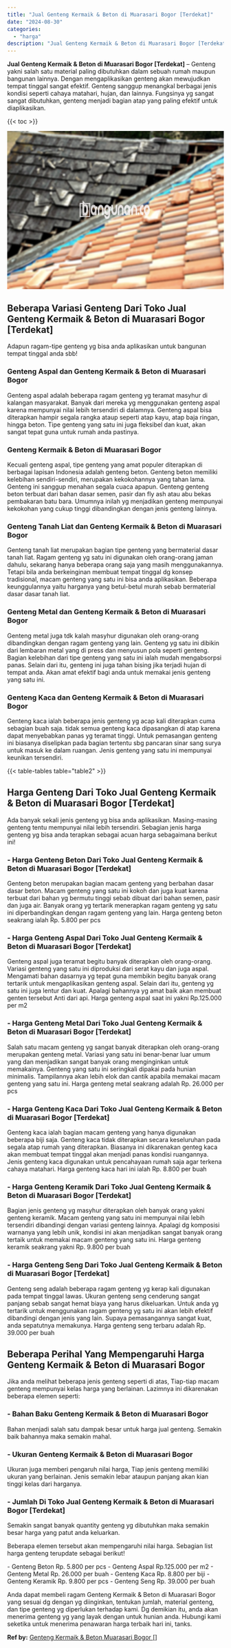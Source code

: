 ```yaml
---
title: "Jual Genteng Kermaik & Beton di Muarasari Bogor [Terdekat]"
date: "2024-08-30"
categories: 
  - "harga"
description: "Jual Genteng Kermaik & Beton di Muarasari Bogor [Terdekat]. Anda dapat membeli ragam Genteng Kermaik & Beton di Muarasari Bogor yang sesuai dg dengan yg diin..."
---
```


**Jual Genteng Kermaik & Beton di Muarasari Bogor \[Terdekat\]** – Genteng yakni salah satu material paling dibutuhkan dalam sebuah rumah maupun bangunan lainnya. Dengan mengaplikasikan genteng akan mewujudkan tempat tinggal sangat efektif. Genteng sanggup menangkal berbagai jenis kondisi seperti cahaya matahari, hujan, dan lainnya. Fungsinya yg sangat sangat dibutuhkan, genteng menjadi bagian atap yang paling efektif untuk diaplikasikan.

{{< toc >}}

![Jual Genteng Kermaik & Beton di Muarasari Bogor [Terdekat]](/images/genteng-minimalis-murah26.png)

## Beberapa Variasi Genteng Dari Toko Jual Genteng Kermaik & Beton di Muarasari Bogor \[Terdekat\]

Adapun ragam-tipe genteng yg bisa anda aplikasikan untuk bangunan tempat tinggal anda sbb!

### Genteng Aspal dan Genteng Kermaik & Beton di Muarasari Bogor

Genteng aspal adalah beberapa ragam genteng yg teramat masyhur di kalangan masyarakat. Banyak dari mereka yg menggunakan genteng aspal karena mempunyai nilai lebih tersendiri di dalamnya. Genteng aspal bisa diterapkan hampir segala rangka ataup seperti atap kayu, atap baja ringan, hingga beton. Tipe genteng yang satu ini juga fleksibel dan kuat, akan sangat tepat guna untuk rumah anda pastinya.

### Genteng Kermaik & Beton di Muarasari Bogor

Kecuali genteng aspal, tipe genteng yang amat populer diterapkan di berbagai lapisan Indonesia adalah genteng beton. Genteng beton memiliki kelebihan sendiri-sendiri, merupakan kekokohannya yang tahan lama. Genteng ini sanggup menahan segala cuaca apapun. Genteng genteng beton terbuat dari bahan dasar semen, pasir dan fly ash atau abu bekas pembakaran batu bara. Umumnya inilah yg menjadikan genteng mempunyai kekokohan yang cukup tinggi dibandingkan dengan jenis genteng lainnya.

### Genteng Tanah Liat dan Genteng Kermaik & Beton di Muarasari Bogor

Genteng tanah liat merupakan bagian tipe genteng yang bermaterial dasar tanah liat. Ragam genteng yg satu ini digunakan oleh orang-orang jaman dahulu, sekarang hanya beberapa orang saja yang masih menggunakannya. Tetapi bila anda berkeinginan membuat tempat tinggal dg konsep tradisional, macam genteng yang satu ini bisa anda aplikasikan. Beberapa keunggulannya yaitu harganya yang betul-betul murah sebab bermaterial dasar dasar tanah liat.

### Genteng Metal dan Genteng Kermaik & Beton di Muarasari Bogor

Genteng metal juga tdk kalah masyhur digunakan oleh orang-orang dibandingkan dengan ragam genteng yang lain. Genteng yg satu ini dibikin dari lembaran metal yang di press dan menyusun pola seperti genteng. Bagian kelebihan dari tipe genteng yang satu ini ialah mudah mengabsorpsi panas. Selain dari itu, genteng ini juga tahan bising jika terjadi hujan di tempat anda. Akan amat efektif bagi anda untuk memakai jenis genteng yang satu ini.

### Genteng Kaca dan Genteng Kermaik & Beton di Muarasari Bogor

Genteng kaca ialah beberapa jenis genteng yg acap kali diterapkan cuma sebagian buah saja. tidak semua genteng kaca dipasangkan di atap karena dapat menyebabkan panas yg teramat tinggi. Untuk pemasangan genteng ini biasanya diselipkan pada bagian tertentu sbg pancaran sinar sang surya untuk masuk ke dalam ruangan. Jenis genteng yang satu ini mempunyai keunikan tersendiri.

{{< table-tables table="table2" >}}

## Harga Genteng Dari Toko Jual Genteng Kermaik & Beton di Muarasari Bogor \[Terdekat\]

Ada banyak sekali jenis genteng yg bisa anda aplikasikan. Masing-masing genteng tentu mempunyai nilai lebih tersendiri. Sebagian jenis harga genteng yg bisa anda terapkan sebagai acuan harga sebagaimana berikut ini!

### \- Harga Genteng Beton Dari Toko Jual Genteng Kermaik & Beton di Muarasari Bogor \[Terdekat\]

Genteng beton merupakan bagian macam genteng yang berbahan dasar dasar beton. Macam genteng yang satu ini kokoh dan juga kuat karena terbuat dari bahan yg bermutu tinggi sebab dibuat dari bahan semen, pasir dan juga air. Banyak orang yg tertarik menerapkan ragam genteng yg satu ini diperbandingkan dengan ragam genteng yang lain. Harga genteng beton seakrang ialah Rp. 5.800 per pcs

### \- Harga Genteng Aspal Dari Toko Jual Genteng Kermaik & Beton di Muarasari Bogor \[Terdekat\]

Genteng aspal juga teramat begitu banyak diterapkan oleh orang-orang. Variasi genteng yang satu ini diproduksi dari serat kayu dan juga aspal. Mengamati bahan dasarnya yg tepat guna membikin begitu banyak orang tertarik untuk mengaplikasikan genteng aspal. Selain dari itu, genteng yg satu ini juga lentur dan kuat. Apalagi bahannya yg amat baik akan membuat genten tersebut Anti dari api. Harga genteng aspal saat ini yakni Rp.125.000 per m2

### \- Harga Genteng Metal Dari Toko Jual Genteng Kermaik & Beton di Muarasari Bogor \[Terdekat\]

Salah satu macam genteng yg sangat banyak diterapkan oleh orang-orang merupakan genteng metal. Variasi yang satu ini benar-benar luar umum yang dan menjadikan sangat banyak orang menginginkan untuk memakainya. Genteng yang satu ini seringkali dipakai pada hunian minimalis. Tampilannya akan lebih elok dan cantik apabila memakai macam genteng yang satu ini. Harga genteng metal seakrang adalah Rp. 26.000 per pcs

### \- Harga Genteng Kaca Dari Toko Jual Genteng Kermaik & Beton di Muarasari Bogor \[Terdekat\]

Genteng kaca ialah bagian macam genteng yang hanya digunakan beberapa biji saja. Genteng kaca tidak diterapkan secara keseluruhan pada segala atap rumah yang diterapkan. Biasanya ini dikarenakan genteg kaca akan membuat tempat tinggal akan menjadi panas kondisi ruangannya. Jenis genteng kaca digunakan untuk pencahayaan rumah saja agar terkena cahaya matahari. Harga genteng kaca hari ini ialah Rp. 8.800 per buah

### \- Harga Genteng Keramik Dari Toko Jual Genteng Kermaik & Beton di Muarasari Bogor \[Terdekat\]

Bagian jenis genteng yg masyhur diterapkan oleh banyak orang yakni genteng keramik. Macam genteng yang satu ini mempunyai nilai lebih tersendiri dibandingi dengan variasi genteng lainnya. Apalagi dg komposisi warnanya yang lebih unik, kondisi ini akan menjadikan sangat banyak orang tertaik untuk memakai macam genteng yang satu ini. Harga genteng keramik seakrang yakni Rp. 9.800 per buah

### \- Harga Genteng Seng Dari Toko Jual Genteng Kermaik & Beton di Muarasari Bogor \[Terdekat\]

Genteng seng adalah beberapa ragam genteng yg kerap kali digunakan pada tempat tinggal lawas. Ukuran genteng seng cenderung sangat panjang sebab sangat hemat biaya yang harus dikeluarkan. Untuk anda yg tertarik untuk menggunakan ragam genteng yg satu ini akan lebih efektif dibandingi dengan jenis yang lain. Supaya pemasangannya sangat kuat, anda sepatutnya memakunya. Harga genteng seng terbaru adalah Rp. 39.000 per buah

## Beberapa Perihal Yang Mempengaruhi Harga Genteng Kermaik & Beton di Muarasari Bogor

Jika anda melihat beberapa jenis genteng seperti di atas, Tiap-tiap macam genteng mempunyai kelas harga yang berlainan. Lazimnya ini dikarenakan beberapa elemen seperti:

### \- Bahan Baku Genteng Kermaik & Beton di Muarasari Bogor

Bahan menjadi salah satu dampak besar untuk harga jual genteng. Semakin baik bahannya maka semakin mahal.

### \- Ukuran Genteng Kermaik & Beton di Muarasari Bogor

Ukuran juga memberi pengaruh nilai harga, Tiap jenis genteng memiliki ukuran yang berlainan. Jenis semakin lebar ataupun panjang akan kian tinggi kelas dari harganya.

### \- Jumlah Di Toko Jual Genteng Kermaik & Beton di Muarasari Bogor \[Terdekat\]

Semakin sangat banyak quantity genteng yg dibutuhkan maka semakin besar harga yang patut anda keluarkan.

Beberapa elemen tersebut akan mempengaruhi nilai harga. Sebagian list harga genteng terupdate sebagai berikut!

\- Genteng Beton Rp. 5.800 per pcs - Genteng Aspal Rp.125.000 per m2 - Genteng Metal Rp. 26.000 per buah - Genteng Kaca Rp. 8.800 per biji - Genteng Keramik Rp. 9.800 per pcs - Genteng Seng Rp. 39.000 per buah

Anda dapat membeli ragam Genteng Kermaik & Beton di Muarasari Bogor yang sesuai dg dengan yg diinginkan, tentukan jumlah, material genteng, dan tipe genteng yg diperlukan terhadap kami. Dg demikian itu, anda akan menerima genteng yg yang layak dengan untuk hunian anda. Hubungi kami seketika untuk menerima penawaran harga terbaik hari ini, tanks.

**Ref by:**  [Genteng Kermaik & Beton  Muarasari Bogor []](https://id.wikipedia.org/wiki/Genteng)

